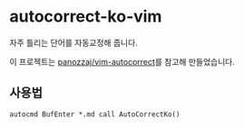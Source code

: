 # autocorrect-ko-vim

자주 틀리는 단어를 자동교정해 줍니다.

이 프로젝트는 [panozzaj/vim-autocorrect](https://github.com/panozzaj/vim-autocorrect)를
참고해 만들었습니다.


## 사용법

```viml
autocmd BufEnter *.md call AutoCorrectKo()
```
